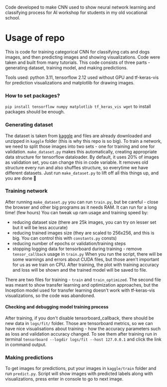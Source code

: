 Code developed to make CNN used to show neural network learning and classifying process for AI workshop for students in my old vocational school.

# Usage of repo
This is code for training categorical CNN for classifying cats and dogs images, and then predicting images and showing visualizations.
Code were taken and built from many tutorials.
This code consists of three parts - generating dataset, training model, and making predictions.

Tools used: python 3.11, tensorflow 2.12 used without GPU and tf-keras-vis for prediction visualizations and matplotlib for drawing images.
### How to set packages?
`pip install tensorflow numpy matplotlib tf_keras_vis wget` to install packages should be enough.

### Generating dataset
The dataset is taken from [kaggle](kaggle.com/competitions/dogs-vs-cats-redux-kernels-edition) and files are already downloaded and unzipped in `kaggle` folder (this is why this repo is so big).
To train a network, we need to split those images into two sets - one for training and one for validation. 
`make_dataset.py` makes this automatically, creating appropriate data structure for tensorflow dataloader. 
By default, it uses 20% of images as validation set, you can change this in code variable.
It removes old structure every run and also shuffles structure, so everytime we have different datasets.
Just run `make_dataset.py` to lift off all this things up, and you are done :rocket:

### Training network
After running `make_dataset.py` you can run `train.py`, but be careful - close the browser and other big programs as it needs RAM.
It can run for a long time! (few hours)
You can tweak up ram usage and training speed by:
- reducing dataset size (there are 25k images, you can try on lesser set but it will be less accurate)
- reducing trained images size (they are scaled to 256x256, and this is big. You can control this with `constants.py` consts)
- reducing number of epochs or validation/training steps
- stopping logging data for tensorboard during training - remove `tensor_callback` usage in `train.py`
When you run the script, there will be some warnings and errors about CUDA files, but those aren't important for us as we train on CPU.
After training, the plot with training accuracy and loss will be shown and the trained model will be saved to file.

There are two files for training - `train` and `train_optimized`.
The second file was meant to show transfer learning and optimization approaches, but the Inception model used for transfer learning doesn't work with tf-keras-vis visualizations, so the code was abandoned.

#### Checking and debugging model training process
After training, if you don't disable tensorboard_callback, there should be new data in `logs/fit/` folder. Those are tensorboard metrics, so we can have nice visualisations about training - how the accuracy parameters such as loss and validation accuracy changed.
To see them after training run in terminal `tensorboard --logdir logs/fit --host 127.0.0.1` and click the link in command output.

### Making predictions
To get images for predictions, put your images in `kaggle/train` folder and run `predict.py`. 
Script will show images with predicted labels along with visualizations, press enter in console to go to next image.
